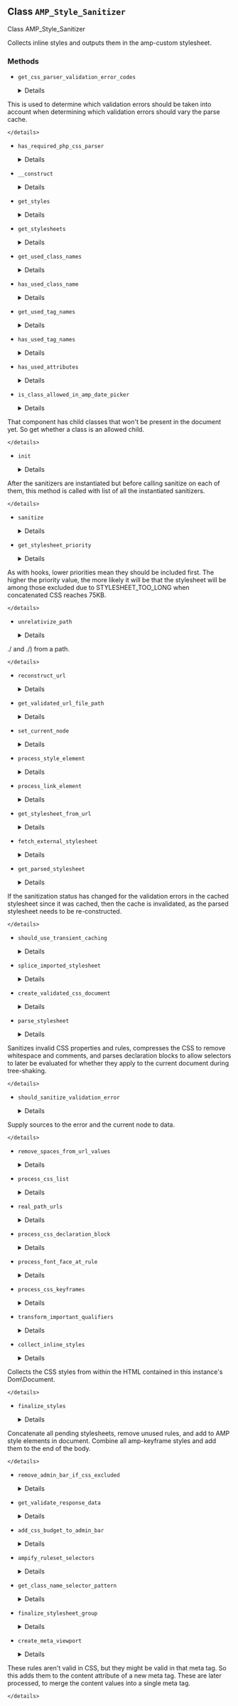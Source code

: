 ## Class `AMP_Style_Sanitizer`

Class AMP_Style_Sanitizer

Collects inline styles and outputs them in the amp-custom stylesheet.

### Methods
* `get_css_parser_validation_error_codes`

	<details>

	```php
	static public get_css_parser_validation_error_codes()
	```

	Get error codes that can be raised during parsing of CSS.

This is used to determine which validation errors should be taken into account when determining which validation errors should vary the parse cache.


	</details>
* `has_required_php_css_parser`

	<details>

	```php
	static public has_required_php_css_parser()
	```

	Determine whether the version of PHP-CSS-Parser loaded has all required features for tree shaking and CSS processing.


	</details>
* `__construct`

	<details>

	```php
	public __construct( $dom, array $args = array() )
	```

	AMP_Base_Sanitizer constructor.


	</details>
* `get_styles`

	<details>

	```php
	public get_styles()
	```

	Get list of CSS styles in HTML content of Dom\Document ($this-&gt;dom).


	</details>
* `get_stylesheets`

	<details>

	```php
	public get_stylesheets()
	```

	Get stylesheets for amp-custom.


	</details>
* `get_used_class_names`

	<details>

	```php
	private get_used_class_names()
	```

	Get list of all the class names used in the document, including those used in [class] attributes.


	</details>
* `has_used_class_name`

	<details>

	```php
	private has_used_class_name( $class_names )
	```

	Determine if all the supplied class names are used.


	</details>
* `get_used_tag_names`

	<details>

	```php
	private get_used_tag_names()
	```

	Get list of all the tag names used in the document.


	</details>
* `has_used_tag_names`

	<details>

	```php
	private has_used_tag_names( $tag_names )
	```

	Determine if all the supplied tag names are used.


	</details>
* `has_used_attributes`

	<details>

	```php
	private has_used_attributes( $attribute_names )
	```

	Check whether the attributes exist.


	</details>
* `is_class_allowed_in_amp_date_picker`

	<details>

	```php
	private is_class_allowed_in_amp_date_picker( $class )
	```

	Whether a given class is allowed to be styled in &lt;amp-date-picker&gt;.

That component has child classes that won&#039;t be present in the document yet. So get whether a class is an allowed child.


	</details>
* `init`

	<details>

	```php
	public init( $sanitizers )
	```

	Run logic before any sanitizers are run.

After the sanitizers are instantiated but before calling sanitize on each of them, this method is called with list of all the instantiated sanitizers.


	</details>
* `sanitize`

	<details>

	```php
	public sanitize()
	```

	Sanitize CSS styles within the HTML contained in this instance&#039;s Dom\Document.


	</details>
* `get_stylesheet_priority`

	<details>

	```php
	private get_stylesheet_priority( \DOMNode $node )
	```

	Get the priority of the stylesheet associated with the given element.

As with hooks, lower priorities mean they should be included first. The higher the priority value, the more likely it will be that the stylesheet will be among those excluded due to STYLESHEET_TOO_LONG when concatenated CSS reaches 75KB.


	</details>
* `unrelativize_path`

	<details>

	```php
	private unrelativize_path( $path )
	```

	Eliminate relative segments (.

./ and ./) from a path.


	</details>
* `reconstruct_url`

	<details>

	```php
	private reconstruct_url( $parsed_url )
	```

	Construct a URL from a parsed one.


	</details>
* `get_validated_url_file_path`

	<details>

	```php
	public get_validated_url_file_path( $url, $allowed_extensions = array() )
	```

	Generate a URL&#039;s fully-qualified file path.


	</details>
* `set_current_node`

	<details>

	```php
	private set_current_node( $node )
	```

	Set the current node (and its sources when required).


	</details>
* `process_style_element`

	<details>

	```php
	private process_style_element( \DOMElement $element )
	```

	Process style element.


	</details>
* `process_link_element`

	<details>

	```php
	private process_link_element( \DOMElement $element )
	```

	Process link element.


	</details>
* `get_stylesheet_from_url`

	<details>

	```php
	private get_stylesheet_from_url( $stylesheet_url )
	```

	Get stylesheet from URL.


	</details>
* `fetch_external_stylesheet`

	<details>

	```php
	private fetch_external_stylesheet( $url )
	```

	Fetch external stylesheet.


	</details>
* `get_parsed_stylesheet`

	<details>

	```php
	private get_parsed_stylesheet( $stylesheet, $options = array() )
	```

	Get parsed stylesheet (from cache).

If the sanitization status has changed for the validation errors in the cached stylesheet since it was cached, then the cache is invalidated, as the parsed stylesheet needs to be re-constructed.


	</details>
* `should_use_transient_caching`

	<details>

	```php
	private should_use_transient_caching()
	```

	Check whether transient caching for stylesheets should be used.


	</details>
* `splice_imported_stylesheet`

	<details>

	```php
	private splice_imported_stylesheet( Import $item, CSSList $css_list, $options )
	```

	Parse imported stylesheet and replace the `@import` rule with the imported rules in the provided CSS list (in place).


	</details>
* `create_validated_css_document`

	<details>

	```php
	private create_validated_css_document( $stylesheet_string, $options )
	```

	Create validated CSS document.


	</details>
* `parse_stylesheet`

	<details>

	```php
	private parse_stylesheet( $stylesheet_string, $options = array() )
	```

	Parse stylesheet.

Sanitizes invalid CSS properties and rules, compresses the CSS to remove whitespace and comments, and parses declaration blocks to allow selectors to later be evaluated for whether they apply to the current document during tree-shaking.


	</details>
* `should_sanitize_validation_error`

	<details>

	```php
	public should_sanitize_validation_error( $validation_error, $data = array() )
	```

	Check whether or not sanitization should occur in response to validation error.

Supply sources to the error and the current node to data.


	</details>
* `remove_spaces_from_url_values`

	<details>

	```php
	private remove_spaces_from_url_values( $css )
	```

	Remove spaces from CSS URL values which PHP-CSS-Parser doesn&#039;t handle.


	</details>
* `process_css_list`

	<details>

	```php
	private process_css_list( CSSList $css_list, $options )
	```

	Process CSS list.


	</details>
* `real_path_urls`

	<details>

	```php
	private real_path_urls( $urls, $stylesheet_url )
	```

	Convert URLs in to non-relative real-paths.


	</details>
* `process_css_declaration_block`

	<details>

	```php
	private process_css_declaration_block( RuleSet $ruleset, CSSList $css_list, $options )
	```

	Process CSS rule set.


	</details>
* `process_font_face_at_rule`

	<details>

	```php
	private process_font_face_at_rule( AtRuleSet $ruleset, $options )
	```

	Process @font-face by making src URLs non-relative and converting data: URLs into file URLs (with educated guessing).


	</details>
* `process_css_keyframes`

	<details>

	```php
	private process_css_keyframes( KeyFrame $css_list, $options )
	```

	Process CSS keyframes.


	</details>
* `transform_important_qualifiers`

	<details>

	```php
	private transform_important_qualifiers( RuleSet $ruleset, CSSList $css_list, $options )
	```

	Replace !important qualifiers with more specific rules.


	</details>
* `collect_inline_styles`

	<details>

	```php
	private collect_inline_styles( \DOMElement $element )
	```

	Collect and store all CSS style attributes.

Collects the CSS styles from within the HTML contained in this instance&#039;s Dom\Document.


	</details>
* `finalize_styles`

	<details>

	```php
	private finalize_styles()
	```

	Finalize stylesheets for style[amp-custom] and style[amp-keyframes] elements.

Concatenate all pending stylesheets, remove unused rules, and add to AMP style elements in document. Combine all amp-keyframe styles and add them to the end of the body.


	</details>
* `remove_admin_bar_if_css_excluded`

	<details>

	```php
	private remove_admin_bar_if_css_excluded()
	```

	Remove admin bar if its CSS was excluded.


	</details>
* `get_validate_response_data`

	<details>

	```php
	public get_validate_response_data()
	```

	Get data to amend to the validate response.


	</details>
* `add_css_budget_to_admin_bar`

	<details>

	```php
	public add_css_budget_to_admin_bar()
	```

	Update admin bar.


	</details>
* `ampify_ruleset_selectors`

	<details>

	```php
	private ampify_ruleset_selectors( $ruleset )
	```

	Convert CSS selectors and remove obsolete selector hacks for IE.


	</details>
* `get_class_name_selector_pattern`

	<details>

	```php
	static private get_class_name_selector_pattern( $class_names )
	```

	Given a list of class names, create a regular expression pattern to match them in a selector.


	</details>
* `finalize_stylesheet_group`

	<details>

	```php
	private finalize_stylesheet_group( $group, $group_config )
	```

	Finalize a stylesheet group (amp-custom or amp-keyframes).


	</details>
* `create_meta_viewport`

	<details>

	```php
	private create_meta_viewport( \DOMElement $element, $viewport_rules )
	```

	Creates and inserts a meta[name=&quot;viewport&quot;] tag if there are @viewport style rules.

These rules aren&#039;t valid in CSS, but they might be valid in that meta tag. So this adds them to the content attribute of a new meta tag. These are later processed, to merge the content values into a single meta tag.


	</details>
